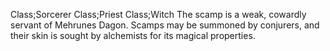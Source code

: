 Class;Sorcerer Class;Priest Class;Witch
The scamp is a weak, cowardly servant of Mehrunes Dagon. Scamps may be summoned by conjurers, and their skin is sought by alchemists for its magical properties.